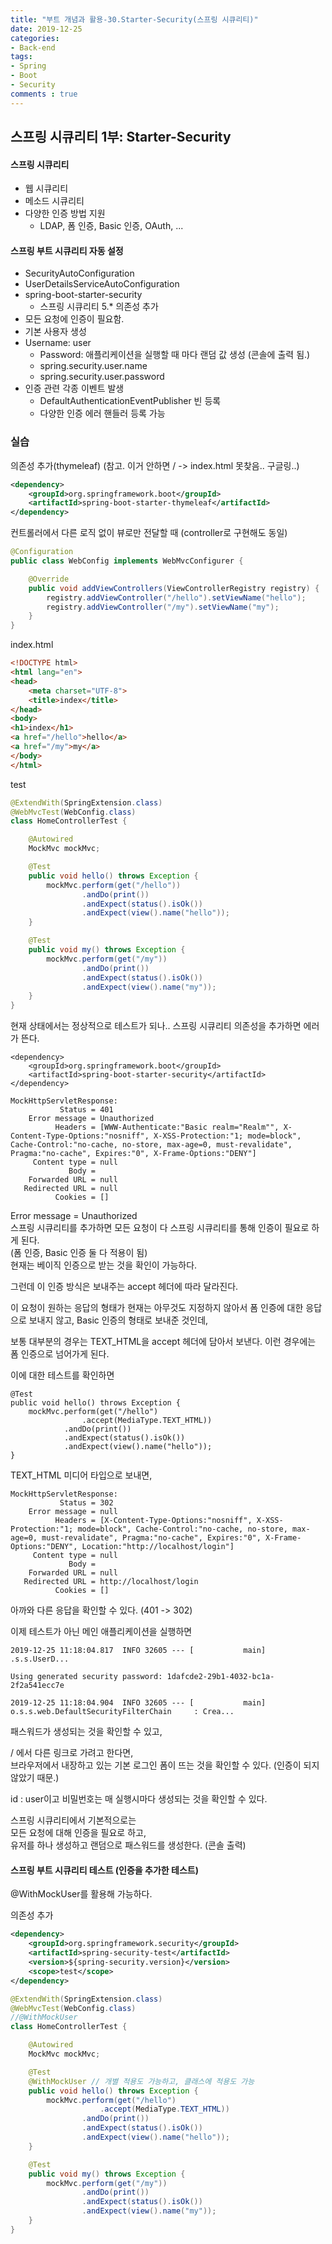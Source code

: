 ```yaml
---
title: "부트 개념과 활용-30.Starter-Security(스프링 시큐리티)"
date: 2019-12-25
categories:
- Back-end
tags:
- Spring 
- Boot
- Security
comments : true
---
```


## 스프링 시큐리티 1부: Starter-Security
#### 스프링 시큐리티
- 웹 시큐리티
- 메소드 시큐리티
- 다양한 인증 방법 지원
  - LDAP, 폼 인증, Basic 인증, OAuth, ...

#### 스프링 부트 시큐리티 자동 설정
- SecurityAutoConfiguration
- UserDetailsServiceAutoConfiguration
- spring-boot-starter-security
  - 스프링 시큐리티 5.* 의존성 추가
- 모든 요청에 인증이 필요함.
- 기본 사용자 생성
- Username: user
  - Password: 애플리케이션을 실행할 때 마다 랜덤 값 생성 (콘솔에 출력 됨.)
  - spring.security.user.name
  - spring.security.user.password
- 인증 관련 각종 이벤트 발생
  - DefaultAuthenticationEventPublisher 빈 등록
  - 다양한 인증 에러 핸들러 등록 가능


### 실습 

의존성 추가(thymeleaf)
(참고. 이거 안하면 / -> index.html 못찾음.. 구글링..)
~~~xml
<dependency>
    <groupId>org.springframework.boot</groupId>
    <artifactId>spring-boot-starter-thymeleaf</artifactId>
</dependency>
~~~

      
컨트롤러에서 다른 로직 없이 뷰로만 전달할 때 (controller로 구현해도 동일)
~~~java
@Configuration
public class WebConfig implements WebMvcConfigurer {

    @Override
    public void addViewControllers(ViewControllerRegistry registry) {
        registry.addViewController("/hello").setViewName("hello");
        registry.addViewController("/my").setViewName("my");
    }
}
~~~
index.html
~~~html
<!DOCTYPE html>
<html lang="en">
<head>
    <meta charset="UTF-8">
    <title>index</title>
</head>
<body>
<h1>index</h1>
<a href="/hello">hello</a>
<a href="/my">my</a>
</body>
</html>
~~~

test
~~~java
@ExtendWith(SpringExtension.class)
@WebMvcTest(WebConfig.class)
class HomeControllerTest {

    @Autowired
    MockMvc mockMvc;

    @Test
    public void hello() throws Exception {
        mockMvc.perform(get("/hello"))
                .andDo(print())
                .andExpect(status().isOk())
                .andExpect(view().name("hello"));
    }

    @Test
    public void my() throws Exception {
        mockMvc.perform(get("/my"))
                .andDo(print())
                .andExpect(status().isOk())
                .andExpect(view().name("my"));
    }
}
~~~

현재 상태에서는 정상적으로 테스트가 되나..
스프링 시큐리티 의존성을 추가하면 에러가 뜬다.

~~~
<dependency>
    <groupId>org.springframework.boot</groupId>
    <artifactId>spring-boot-starter-security</artifactId>
</dependency>
~~~


~~~
MockHttpServletResponse:
           Status = 401
    Error message = Unauthorized
          Headers = [WWW-Authenticate:"Basic realm="Realm"", X-Content-Type-Options:"nosniff", X-XSS-Protection:"1; mode=block", Cache-Control:"no-cache, no-store, max-age=0, must-revalidate", Pragma:"no-cache", Expires:"0", X-Frame-Options:"DENY"]
     Content type = null
             Body = 
    Forwarded URL = null
   Redirected URL = null
          Cookies = []
 ~~~
 
Error message = Unauthorized                
스프링 시큐리티를 추가하면 모든 요청이 다 스프링 시큐리티를 통해 인증이 필요로 하게 된다.          
(폼 인증, Basic 인증 둘 다 적용이 됨)             
현재는 베이직 인증으로 받는 것을 확인이 가능하다.            

그런데 이 인증 방식은 보내주는 accept 헤더에 따라 달라진다.

이 요청이 원하는 응답의 형태가
현재는 아무것도 지정하지 않아서 폼 인증에 대한 응답으로 보내지 않고, Basic 인증의 형태로 보내준 것인데,             

보통 대부분의 경우는 TEXT_HTML을 accept 헤더에 담아서 보낸다. 이런 경우에는 폼 인증으로 넘어가게 된다.          


이에 대한 테스트를 확인하면           
~~~
@Test
public void hello() throws Exception {
    mockMvc.perform(get("/hello")
                .accept(MediaType.TEXT_HTML))
            .andDo(print())
            .andExpect(status().isOk())
            .andExpect(view().name("hello"));
}
~~~

TEXT_HTML 미디어 타입으로 보내면,

~~~
MockHttpServletResponse:
           Status = 302
    Error message = null
          Headers = [X-Content-Type-Options:"nosniff", X-XSS-Protection:"1; mode=block", Cache-Control:"no-cache, no-store, max-age=0, must-revalidate", Pragma:"no-cache", Expires:"0", X-Frame-Options:"DENY", Location:"http://localhost/login"]
     Content type = null
             Body = 
    Forwarded URL = null
   Redirected URL = http://localhost/login
          Cookies = []
~~~

아까와 다른 응답을 확인할 수 있다.
(401 -> 302)



이제 테스트가 아닌 메인 애플리케이션을 실행하면
~~~console
2019-12-25 11:18:04.817  INFO 32605 --- [           main] .s.s.UserD...

Using generated security password: 1dafcde2-29b1-4032-bc1a-2f2a541ecc7e

2019-12-25 11:18:04.904  INFO 32605 --- [           main] o.s.s.web.DefaultSecurityFilterChain     : Crea...
~~~

패스워드가 생성되는 것을 확인할 수 있고,

/ 에서 다른 링크로 가려고 한다면,       
브라우저에서 내장하고 있는 기본 로그인 폼이 뜨는 것을 확인할 수 있다.
(인증이 되지 않았기 때문.)

id : user이고 비밀번호는 매 실행시마다 생성되는 것을 확인할 수 있다.


스프링 시큐리티에서 기본적으로는        
모든 요청에 대해 인증을 필요로 하고,            
유저를 하나 생성하고 랜덤으로 패스워드를 생성한다. (콘솔 출력)      




#### 스프링 부트 시큐리티 테스트 (인증을 추가한 테스트)
@WithMockUser를 활용해 가능하다.

의존성 추가
~~~xml
<dependency>
    <groupId>org.springframework.security</groupId>
    <artifactId>spring-security-test</artifactId>
    <version>${spring-security.version}</version>
    <scope>test</scope>
</dependency>
~~~


~~~java
@ExtendWith(SpringExtension.class)
@WebMvcTest(WebConfig.class)
//@WithMockUser
class HomeControllerTest {

    @Autowired
    MockMvc mockMvc;

    @Test
    @WithMockUser // 개별 적용도 가능하고, 클래스에 적용도 가능
    public void hello() throws Exception {
        mockMvc.perform(get("/hello")
                    .accept(MediaType.TEXT_HTML))
                .andDo(print())
                .andExpect(status().isOk())
                .andExpect(view().name("hello"));
    }

    @Test
    public void my() throws Exception {
        mockMvc.perform(get("/my"))
                .andDo(print())
                .andExpect(status().isOk())
                .andExpect(view().name("my"));
    }
}
~~~
